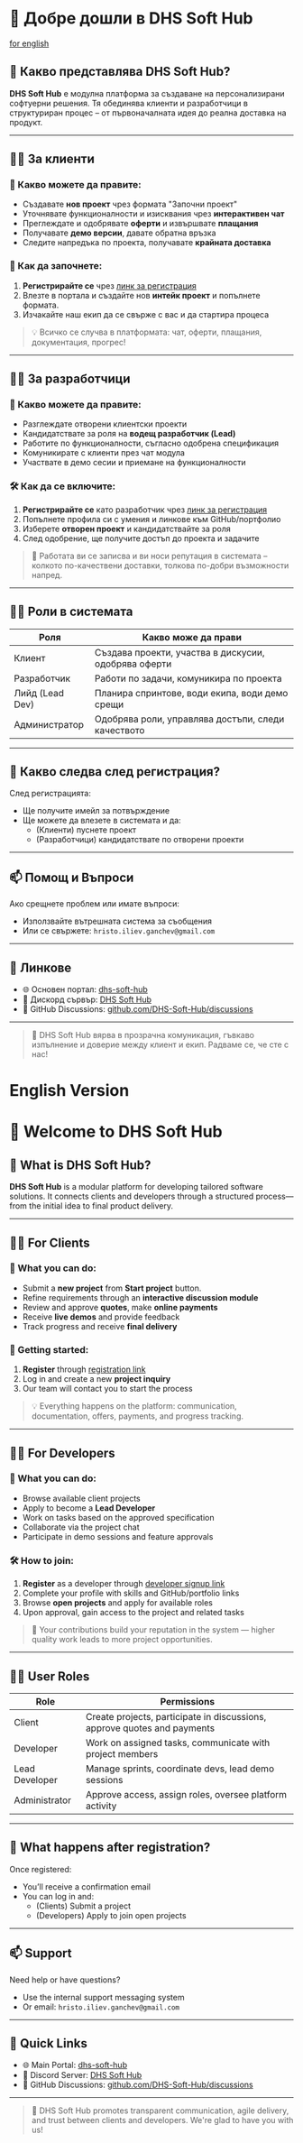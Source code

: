 
# 👋 Добре дошли в DHS Soft Hub
[for english](#english-version)

## 🧭 Какво представлява DHS Soft Hub?

**DHS Soft Hub** е модулна платформа за създаване на персонализирани софтуерни решения. Тя обединява клиенти и разработчици в структуриран процес – от първоначалната идея до реална доставка на продукт.

---

## 🧑‍💼 За клиенти

### 🎯 Какво можете да правите:
- Създавате **нов проект** чрез формата "Започни проект"
- Уточнявате функционалности и изисквания чрез **интерактивен чат**
- Преглеждате и одобрявате **оферти** и извършвате **плащания**
- Получавате **демо версии**, давате обратна връзка
- Следите напредъка по проекта, получавате **крайната доставка**

### 📝 Как да започнете:
1. **Регистрирайте се** чрез [линк за регистрация](https://dhs-hub-portal.vercel.app/client)
2. Влезте в портала и създайте нов **интейк проект** и попълнете формата.
3. Изчакайте наш екип да се свърже с вас и да стартира процеса

> 💡 Всичко се случва в платформата: чат, оферти, плащания, документация, прогрес!

---

## 👨‍💻 За разработчици

### 👷 Какво можете да правите:
- Разглеждате отворени клиентски проекти
- Кандидатствате за роля на **водещ разработчик (Lead)**
- Работите по функционалности, съгласно одобрена спецификация
- Комуникирате с клиенти през чат модула
- Участвате в демо сесии и приемане на функционалности

### 🛠️ Как да се включите:
1. **Регистрирайте се** като разработчик чрез [линк за регистрация](https://dhs-hub-portal.vercel.app/developer)
2. Попълнете профила си с умения и линкове към GitHub/портфолио
3. Изберете **отворен проект** и кандидатствайте за роля
4. След одобрение, ще получите достъп до проекта и задачите

> 🚀 Работата ви се записва и ви носи репутация в системата – колкото по-качествени доставки, толкова по-добри възможности напред.

---

## 🧑‍🔧 Роли в системата

| Роля             | Какво може да прави                                     |
|------------------|----------------------------------------------------------|
| Клиент           | Създава проекти, участва в дискусии, одобрява оферти     |
| Разработчик      | Работи по задачи, комуникира по проекта                  |
| Лийд (Lead Dev)  | Планира спринтове, води екипа, води демо срещи           |
| Администратор    | Одобрява роли, управлява достъпи, следи качеството       |

---

## 🔐 Какво следва след регистрация?

След регистрацията:
- Ще получите имейл за потвърждение
- Ще можете да влезете в системата и да:
  - (Клиенти) пуснете проект
  - (Разработчици) кандидатствате по отворени проекти

---

## 📫 Помощ и Въпроси

Ако срещнете проблем или имате въпроси:
- Използвайте вътрешната система за съобщения
- Или се свържете: `hristo.iliev.ganchev@gmail.com`

---

## 📌 Линкове

- 🌐 Основен портал: [dhs-soft-hub](https://dhs-hub-portal.vercel.app)
- 💬 Дискорд сървър: [DHS Soft Hub](https://discord.gg/hQrbcFnH)
- 💬 GitHub Discussions: [github.com/DHS-Soft-Hub/discussions](https://github.com/DHS-Soft-Hub/discussions)

---

> 🤝 DHS Soft Hub вярва в прозрачна комуникация, гъвкаво изпълнение и доверие между клиент и екип. Радваме се, че сте с нас!

# English Version

# 👋 Welcome to DHS Soft Hub

## 🧭 What is DHS Soft Hub?

**DHS Soft Hub** is a modular platform for developing tailored software solutions. It connects clients and developers through a structured process—from the initial idea to final product delivery.

---

## 🧑‍💼 For Clients

### 🎯 What you can do:
- Submit a **new project** from **Start project** button.
- Refine requirements through an **interactive discussion module**
- Review and approve **quotes**, make **online payments**
- Receive **live demos** and provide feedback
- Track progress and receive **final delivery**

### 📝 Getting started:
1. **Register** through [registration link]((https://dhs-hub-portal.vercel.app/client))
2. Log in and create a new **project inquiry**
3. Our team will contact you to start the process

> 💡 Everything happens on the platform: communication, documentation, offers, payments, and progress tracking.

---

## 👨‍💻 For Developers

### 👷 What you can do:
- Browse available client projects
- Apply to become a **Lead Developer**
- Work on tasks based on the approved specification
- Collaborate via the project chat
- Participate in demo sessions and feature approvals

### 🛠️ How to join:
1. **Register** as a developer through [developer signup link](https://dhs-hub-portal.vercel.app/developer)
2. Complete your profile with skills and GitHub/portfolio links
3. Browse **open projects** and apply for available roles
4. Upon approval, gain access to the project and related tasks

> 🚀 Your contributions build your reputation in the system — higher quality work leads to more project opportunities.

---

## 🧑‍🔧 User Roles

| Role              | Permissions                                                                 |
|-------------------|------------------------------------------------------------------------------|
| Client            | Create projects, participate in discussions, approve quotes and payments     |
| Developer         | Work on assigned tasks, communicate with project members                     |
| Lead Developer    | Manage sprints, coordinate devs, lead demo sessions                          |
| Administrator     | Approve access, assign roles, oversee platform activity                      |

---

## 🔐 What happens after registration?

Once registered:
- You’ll receive a confirmation email
- You can log in and:
  - (Clients) Submit a project
  - (Developers) Apply to join open projects

---

## 📫 Support

Need help or have questions?
- Use the internal support messaging system
- Or email: `hristo.iliev.ganchev@gmail.com`

---

## 📌 Quick Links

- 🌐 Main Portal: [dhs-soft-hub](https://dhs-hub-portal.vercel.app)
- 💬 Discord Server: [DHS Soft Hub](https://discord.gg/hQrbcFnH)
- 💬 GitHub Discussions: [github.com/DHS-Soft-Hub/discussions](https://github.com/DHS-Soft-Hub/discussions)

---

> 🤝 DHS Soft Hub promotes transparent communication, agile delivery, and trust between clients and developers. We're glad to have you with us!


